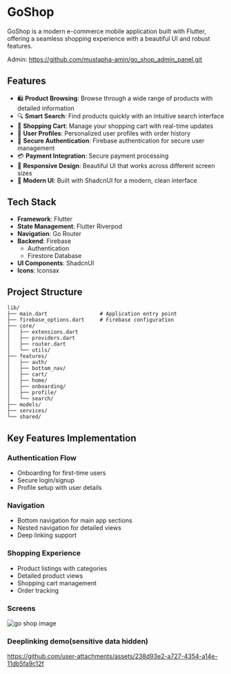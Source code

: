 # GoShop

GoShop is a modern e-commerce mobile application built with Flutter, offering a seamless shopping experience with a beautiful UI and robust features.

Admin: https://github.com/mustapha-amin/go_shop_admin_panel.git

## Features

- 🛍️ **Product Browsing**: Browse through a wide range of products with detailed information
- 🔍 **Smart Search**: Find products quickly with an intuitive search interface
- 🛒 **Shopping Cart**: Manage your shopping cart with real-time updates
- 👤 **User Profiles**: Personalized user profiles with order history
- 🔐 **Secure Authentication**: Firebase authentication for secure user management
- 💳 **Payment Integration**: Secure payment processing
- 📱 **Responsive Design**: Beautiful UI that works across different screen sizes
- 🌙 **Modern UI**: Built with ShadcnUI for a modern, clean interface

## Tech Stack

- **Framework**: Flutter
- **State Management**: Flutter Riverpod
- **Navigation**: Go Router
- **Backend**: Firebase
  - Authentication
  - Firestore Database
- **UI Components**: ShadcnUI
- **Icons**: Iconsax


## Project Structure

```
lib/
├── main.dart                 # Application entry point
├── firebase_options.dart     # Firebase configuration
├── core/
│   ├── extensions.dart
│   ├── providers.dart
│   ├── router.dart
│   └── utils/
├── features/
│   ├── auth/
│   ├── bottom_nav/
│   ├── cart/
│   ├── home/
│   ├── onboarding/
│   ├── profile/
│   └── search/
├── models/
├── services/
└── shared/
```

## Key Features Implementation

### Authentication Flow
- Onboarding for first-time users
- Secure login/signup
- Profile setup with user details

### Navigation
- Bottom navigation for main app sections
- Nested navigation for detailed views
- Deep linking support

### Shopping Experience
- Product listings with categories
- Detailed product views
- Shopping cart management
- Order tracking

### Screens
![go shop image](https://github.com/user-attachments/assets/10c634c7-a6cf-45ca-bf1b-d98e64fb4e8b)

### Deeplinking demo(sensitive data hidden)
https://github.com/user-attachments/assets/238d93e2-a727-4354-a14e-11db5fa9c12f


